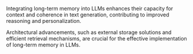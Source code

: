 Integrating long-term memory into LLMs enhances their capacity for context and coherence in text generation, contributing to improved reasoning and personalization.

Architectural advancements, such as external storage solutions and efficient retrieval mechanisms, are crucial for the effective implementation of long-term memory in LLMs.